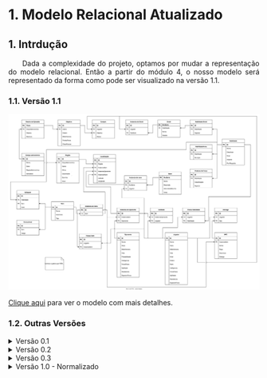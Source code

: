 # **1. Modelo Relacional Atualizado**

## **1. Intrdução**

<p style='text-align: justify;'>&emsp;&emsp;Dada a complexidade do projeto, optamos por mudar a representação do modelo relacional. Então a partir do módulo 4, o nosso modelo será representado da forma como pode ser visualizado na versão 1.1.</p>

### **1.1. Versão 1.1**

![Modelo Relacional v1.1](modelo-relacional-v1.1.svg)

  <a href="https://sbd1.github.io/Grupo02-starWars/modulo4/modelo-relacional/modelo-relacional-v1.1.svg" target="_blank">Clique aqui</a> para ver o modelo com mais detalhes.

### **1.2. Outras Versões**

<details>
  <summary>Versão 0.1</summary>

  <img src="https://sbd1.github.io/Grupo02-starWars/modulo2/img/modelo-relacional-v0.1.svg" alt="Modelo Relacional v0.1">

  <a href="https://sbd1.github.io/Grupo02-starWars/modulo2/img/modelo-relacional-v0.1.svg" target="_blank">Clique aqui</a> para ver o modelo com mais detalhes.
</details>

<details>
  <summary>Versão 0.2</summary> 

  <img src="https://sbd1.github.io/Grupo02-starWars/modulo2/img/modelo-relacional-v0.2.svg" alt="Modelo Relacional v0.2">

  <a href="https://sbd1.github.io/Grupo02-starWars/modulo2/img/modelo-relacional-v0.2.svg" target="_blank">Clique aqui</a> para ver o modelo com mais detalhes.
</details>

<details>
  <summary>Versão 0.3</summary> 

  <img src="https://sbd1.github.io/Grupo02-starWars/modulo2/img/modelo-relacional-v0.3.svg" alt="Modelo Relacional v0.2">

  <a href="https://sbd1.github.io/Grupo02-starWars/modulo2/img/modelo-relacional-v0.3.svg" target="_blank">Clique aqui</a> para ver o modelo com mais detalhes.
</details>

<details>
  <summary>Versão 1.0 - Normalizado</summary> 

  <img src="https://sbd1.github.io/Grupo02-starWars/modulo3/img/normal-v1.png" alt="Modelo Relacional v0.2">

  <a href="https://sbd1.github.io/Grupo02-starWars/modulo3/img/normal-v1.png" target="_blank">Clique aqui</a> para ver o modelo com mais detalhes.
</details>
